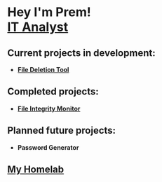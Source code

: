 <h1>Hey I'm Prem! <br/> <a href="https://www.linkedin.com/in/prem-prajapati-8b4016198/">IT Analyst</a></h1>

<h2>Current projects in development:</h2>

- <b>[File Deletion Tool](https://github.com/MerpP/File-Deletion-Tool)</b>

<h2>Completed projects:</h2>

- <b>[File Integrity Monitor](https://github.com/MerpP/File-Integrity-Monitor)</b>

<h2>Planned future projects:</h2>

- <b>Password Generator</b>

<h2><a href="https://github.com/MerpP/homelab/tree/main">My Homelab</a></h2>



<!--
**MerpP/merpp** is a ✨ _special_ ✨ repository because its `README.md` (this file) appears on your GitHub profile.

Here are some ideas to get you started:

- 🔭 I’m currently working on ...
- 🌱 I’m currently learning ...
- 👯 I’m looking to collaborate on ...
- 🤔 I’m looking for help with ...
- 💬 Ask me about ...
- 📫 How to reach me: ...
- 😄 Pronouns: ...
- ⚡ Fun fact: ...
-->
